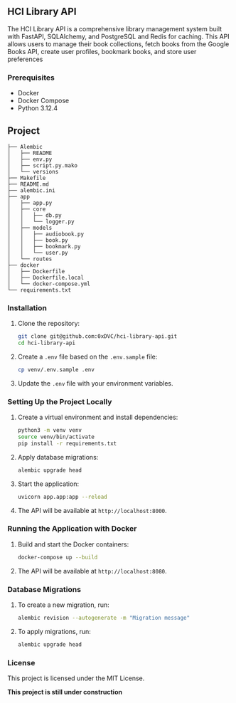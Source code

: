 ## HCI Library API

The HCI Library API is a comprehensive library management system built with FastAPI, SQLAlchemy, and PostgreSQL and Redis for caching. This API allows users to manage their book collections, fetch books from the Google Books API, create user profiles, bookmark books, and store user preferences

### Prerequisites

- Docker
- Docker Compose
- Python 3.12.4


## Project 

```
├── Alembic
│   ├── README
│   ├── env.py
│   ├── script.py.mako
│   └── versions
├── Makefile
├── README.md
├── alembic.ini
├── app
│   ├── app.py
│   ├── core
│   │   ├── db.py
│   │   └── logger.py
│   ├── models
│   │   ├── audiobook.py
│   │   ├── book.py
│   │   ├── bookmark.py
│   │   └── user.py
│   └── routes
├── docker
│   ├── Dockerfile
│   ├── Dockerfile.local
│   └── docker-compose.yml
└── requirements.txt
```

### Installation

1. Clone the repository:

   ```sh
   git clone git@github.com:0xDVC/hci-library-api.git
   cd hci-library-api
   ```
2. Create a `.env` file based on the `.env.sample` file:

   ```sh
   cp venv/.env.sample .env
   ```
3. Update the `.env` file with your environment variables.

### Setting Up the Project Locally

1. Create a virtual environment and install dependencies:

   ```sh
   python3 -m venv venv
   source venv/bin/activate
   pip install -r requirements.txt
   ```
2. Apply database migrations:

   ```sh
   alembic upgrade head
   ```
3. Start the application:

   ```sh
   uvicorn app.app:app --reload
   ```
4. The API will be available at `http://localhost:8000`.

### Running the Application with Docker

1. Build and start the Docker containers:

   ```sh
   docker-compose up --build
   ```
2. The API will be available at `http://localhost:8080`.

### Database Migrations

1. To create a new migration, run:

   ```sh
   alembic revision --autogenerate -m "Migration message"
   ```
2. To apply migrations, run:

   ```sh
   alembic upgrade head
   ```

### License

This project is licensed under the MIT License.



__This project is still under construction__
